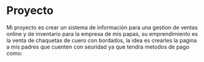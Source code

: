 # Proyecto


Mi proyecto es crear un sistema de informaciòn para una gestion de ventas online y de inventario para la empresa de mis papas, su emprendimiento es la venta de chaquetas de cuero con bordados, la ìdea es crearles la pagina a mis padres que cuenten con seuridad ya que tendra metodos de pago como:

